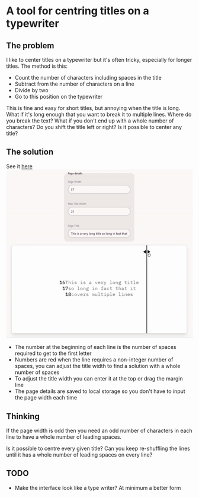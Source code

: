 # A tool for centring titles on a typewriter

## The problem

I like to center titles on a typewriter but it's often tricky, especially for longer titles. The method is this:

- Count the number of characters including spaces in the title
- Subtract from the number of characters on a line
- Divide by two
- Go to this position on the typewriter

This is fine and easy for short titles, but annoying when the title is long. What if it's long enough that you want to break it to multiple lines. Where do you break the text? What if you don't end up with a whole number of characters? Do you shift the title left or right? Is it possible to center any title?

## The solution

See it [here](https://type.artomweb.com)
![](images/demo.gif)

- The number at the beginning of each line is the number of spaces required to get to the first letter
- Numbers are red when the line requires a non-integer number of spaces, you can adjust the title width to find a solution with a whole number of spaces
- To adjust the title width you can enter it at the top or drag the margin line
- The page details are saved to local storage so you don't have to input the page width each time

## Thinking

If the page width is odd then you need an odd number of characters in each line to have a whole number of leading spaces.

Is it possible to centre every given title? Can you keep re-shuffling the lines until it has a whole number of leading spaces on every line?

## TODO

- Make the interface look like a type writer? At minimum a better form
